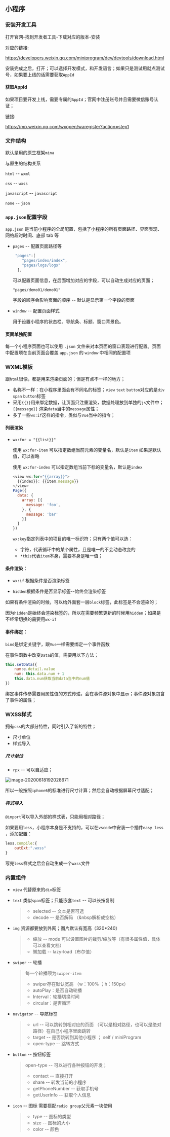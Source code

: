 ## 小程序

### 安装开发工具

打开官网-找到开发者工具-下载对应的版本-安装

对应的链接:

https://developers.weixin.qq.com/miniprogram/dev/devtools/download.html

安装完成之后，打开；可以选择开发模式，和开发语言；如果只是测试用就点测试号，如果要上线的话需要获取`AppId`

#### 获取AppId

如果项目要开发上线，需要专属的`AppId`；官网中注册账号并且需要微信账号认证；

链接:

https://mp.weixin.qq.com/wxopen/waregister?action=step1



### 文件结构

默认是用的原生框架`mina`

与原生的结构关系

`html`  --   `wxml`

`css` -- `wxss`

`javascript`  --  `javascript`

`none`   --  `json`



### `app.json`配置字段

`app.json` 是当前小程序的全局配置，包括了小程序的所有页面路径、界面表现、网络超时时间、底部 tab 等

* `pages` -- 配置页面路径等

  ```javascript
   "pages":[
      "pages/index/index",
      "pages/logs/logs"
    ],
  ```

  可以配置页面信息，在后面增加对应的字段，可以自动生成对应的页面；

  `"pages/demo01/demo01"`

  字段的顺序会影响页面的顺序 --  默认是显示第一个字段的页面

* `window` -- 配置页面样式

  用于设置小程序的状态栏、导航条、标题、窗口背景色。

#### 页面单独配置

每一个小程序页面也可以使用 `.json` 文件来对本页面的窗口表现进行配置。页面中配置项在当前页面会覆盖 `app.json` 的 `window` 中相同的配置项

### WXML模板

跟`html`很像，都是用来渲染页面的；但是有点不一样的地方；

* 名称不一样：在小程序里面会有不同名的标签；`view` `text` `button`对应的是`div` `span` `button`标签
* 采用`{{}}`用来绑定数据，让页面只注重渲染，数据处理放到单独的`js`文件中；`{{message}}` 渲染`data`当中的`message`属性；
* 多了一些`wx:if`这样的指令，类似与`Vue`当中的指令；

#### 列表渲染

* `wx:for = "{{list}}"`

  使用 `wx:for-item` 可以指定数组当前元素的变量名，默认是`item`  如果是默认值，可以省略

  使用 `wx:for-index` 可以指定数组当前下标的变量名，默认是`index`

  ```javascript
  <view wx:for="{{array}}">
    {{index}}: {{item.message}}
  </view>
  Page({
    data: {
      array: [{
        message: 'foo',
      }, {
        message: 'bar'
      }]
    }
  })
  ```

  `wx:key`指定列表中的项目的唯一标识符；只有两个值可以选：

  * 字符，代表循环中的某个属性，且是唯一的不会动态改变的
  * `*this`代表`item`本身，需要本身是唯一值；

#### 条件渲染：

* `wx:if` 根据条件是否渲染标签

* `hidden`根据条件是否显示标签--始终会渲染标签

如果有条件渲染的时候，可以给外面套一层`block`标签，此标签是不会渲染的；

因为`hidden`是始终会渲染标签的，所以在需要频繁更新的时候用`hidden`；如果是不经常切换的需要用`wx-if`

#### 事件绑定：

`bind`是绑定关键字，跟`Vue`一样需要绑定一个事件函数

在事件函数中改变`Data`的值，需要用以下方法；

```javascript
this.setData({
    num:e.detail.value 
    num: this.data.num + 1 
    this.data.num获取当前data当中的num值
})
```

绑定事件传参需要用属性值的方式传递，会在事件源对象中显示；事件源对象包含了事件的属性；



### WXSS样式

拥有`css`的大部分特性，同时引入了新的特性；

* 尺寸单位
* 样式导入

##### 尺寸单位

* `rpx` -- 可以自适应；

![image-20200618192028671](https://i.loli.net/2020/06/18/ZTma4AUdbIWk5lx.png)

所以一般按照`iphone6`的标准进行尺寸计算；然后会自动根据屏幕尺寸适配；

##### 样式导入

`@import`可以导入外部的样式表，只能用相对路径；

如果要用`less`，小程序本身是不支持的，可以在`vscode`中安装一个插件`easy less` ，添加配置：

```javascript
less.compile:{
    outExt:".wxss"
}
```

写完`less`样式之后会自动生成一个`wxss`文件

### 内置组件

* `view`  代替原来的`div`标签

* `text`  类似`span`标签；只能嵌套`text`  -- 可以长按复制

  > * selected  --  文本是否可选
  > * decode  --  是否解码 （&nbsp解析成空格）  

* `img` 资源都要放到外网；图片默认有宽高（320*240）

  > * 缩放 --  mode  可以设置图片的裁剪/缩放等（有很多属性值，具体可以查看文档）
  > * 懒加载 --  lazy-load（布尔值）

* `swiper`  -- 轮播

  > 每一个轮播项为`swiper-item`
  >
  > * swiper存在默认宽高 （w：100% ；h：150px）
  > * autoPlay：是否自动轮播
  > * Interval：轮播切换时间
  > * circular：是否循环

* `navigator`  --  导航标签

  > * url -- 可以跳转到相对应的页面 （可以是相对路径，也可以是绝对路径）在自己小程序里面跳转
  > * target  --  是否跳转到其他小程序 ； self / miniProgram
  > * open-type  --  跳转方式

* `button`  --  按钮标签

  > open-type  --  可以进行各种按钮的开发；
  >
  > * contact -- 直接打开
  > * share  --  转发当前的小程序
  > * getPhoneNumber --  获取手机号
  > * getUserInfo --  获取个人信息

* `icon` -- 图标  需要搭配`radio group`父元素一块使用

  > * type   --  图标的类型
  > * size  --  图标的大小
  > * color  --  颜色